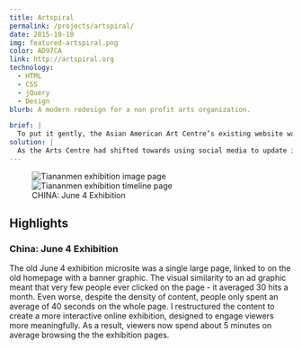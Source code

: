 ```yaml
---
title: Artspiral
permalink: /projects/artspiral/
date: 2015-10-10
img: featured-artspiral.png
color: AD97CA
link: http://artspiral.org
technology:
  - HTML
  - CSS
  - jQuery
  - Design
blurb: A modern redesign for a non profit arts organization.

brief: |
  To put it gently, the Asian American Art Centre’s existing website was a mess. The navigation was confusing and inconsistent between pages, leading to a high bounce rate. Important content was buried deep in submenus, and dynamic content hadn’t been updated in years.
solution: |
  As the Arts Centre had shifted towards using social media to update its audience, I chose to design and build a responsive, mostly static site that focused on the major accomplishments in the organization’s history. I worked with the organization’s executive director to rewrite the content and designed several unique templates to fit the wide variety of content. The results of the redesign were immediate - the average pages per session and session length doubled and the bounce rate dropped from 70% to 40%.
---
```

<figure class="projects__image-wrapper row row--full" style="background-color: #{{ page.color }}">
  <div class="projects__col--half">
    <img class="projects__image" src="{{ site.imgurl }}artspiral-isotope.png" alt="Tiananmen exhibition image page">
  </div>
  <div class="projects__col--half">
    <img class="projects__image" src="{{ site.imgurl }}artspiral-tiananmentimeline2.png" alt="Tiananmen exhibition timeline page">
  </div>
  <figcaption class="projects__caption">
  CHINA: June 4 Exhibition
  </figcaption>
</figure>

<section class="row row--smal">
  <h2>Highlights</h2>
  <h3 class="subheading">China: June 4 Exhibition</h3>
  <p>The old June 4 exhibition microsite was a single large page, linked to on the old homepage with a banner graphic. The visual similarity to an ad graphic meant that very few people ever clicked on the page - it averaged 30 hits a month. Even worse, despite the density of content, people only spent an average of 40 seconds on the whole page. I restructured the content to create a more interactive online exhibition, designed to engage viewers more meaningfully. As a result, viewers now spend about 5 minutes on average browsing the the exhibition pages.</p>
</section>

